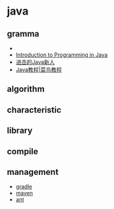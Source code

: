 # java

## gramma

- []()
- [Introduction to Programming in Java](https://book.douban.com/subject/3152176/)
- [进击的Java新人](https://zhuanlan.zhihu.com/p/24393775)
- [Java教程|菜鸟教程](http://www.runoob.com/java/java-tutorial.html)

## algorithm

## characteristic

## library

## compile

## management

- [gradle](https://github.com/gaoxinge/bible/tree/master/java/gradle)
- [maven](https://github.com/gaoxinge/bible/tree/master/java/maven)
- [ant]()